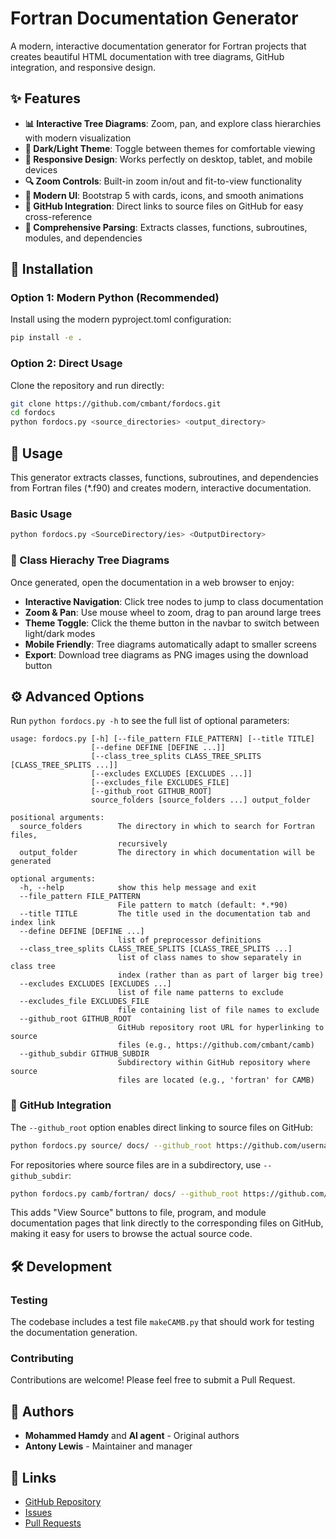 # Fortran Documentation Generator

A modern, interactive documentation generator for Fortran projects that creates beautiful HTML documentation with tree diagrams, GitHub integration, and responsive design.

## ✨ Features

- **📊 Interactive Tree Diagrams**: Zoom, pan, and explore class hierarchies with modern visualization
- **🎨 Dark/Light Theme**: Toggle between themes for comfortable viewing
- **📱 Responsive Design**: Works perfectly on desktop, tablet, and mobile devices
- **🔍 Zoom Controls**: Built-in zoom in/out and fit-to-view functionality
- **🚀 Modern UI**: Bootstrap 5 with cards, icons, and smooth animations
- **🔗 GitHub Integration**: Direct links to source files on GitHub for easy cross-reference
- **📁 Comprehensive Parsing**: Extracts classes, functions, subroutines, modules, and dependencies

## 🚀 Installation

### Option 1: Modern Python (Recommended)

Install using the modern pyproject.toml configuration:

```bash
pip install -e .
```

### Option 2: Direct Usage

Clone the repository and run directly:

```bash
git clone https://github.com/cmbant/fordocs.git
cd fordocs
python fordocs.py <source_directories> <output_directory>
```

## 📖 Usage

This generator extracts classes, functions, subroutines, and dependencies from Fortran files (\*.f90) and creates modern, interactive documentation.

### Basic Usage

```bash
python fordocs.py <SourceDirectory/ies> <OutputDirectory>
```

### 🌳 Class Hierachy Tree Diagrams

Once generated, open the documentation in a web browser to enjoy:

- **Interactive Navigation**: Click tree nodes to jump to class documentation
- **Zoom & Pan**: Use mouse wheel to zoom, drag to pan around large trees
- **Theme Toggle**: Click the theme button in the navbar to switch between light/dark modes
- **Mobile Friendly**: Tree diagrams automatically adapt to smaller screens
- **Export**: Download tree diagrams as PNG images using the download button

## ⚙️ Advanced Options

Run `python fordocs.py -h` to see the full list of optional parameters:

```
usage: fordocs.py [-h] [--file_pattern FILE_PATTERN] [--title TITLE]
                  [--define DEFINE [DEFINE ...]]
                  [--class_tree_splits CLASS_TREE_SPLITS [CLASS_TREE_SPLITS ...]]
                  [--excludes EXCLUDES [EXCLUDES ...]]
                  [--excludes_file EXCLUDES_FILE]
                  [--github_root GITHUB_ROOT]
                  source_folders [source_folders ...] output_folder

positional arguments:
  source_folders        The directory in which to search for Fortran files,
                        recursively
  output_folder         The directory in which documentation will be generated

optional arguments:
  -h, --help            show this help message and exit
  --file_pattern FILE_PATTERN
                        File pattern to match (default: *.*90)
  --title TITLE         The title used in the documentation tab and index link
  --define DEFINE [DEFINE ...]
                        list of preprocessor definitions
  --class_tree_splits CLASS_TREE_SPLITS [CLASS_TREE_SPLITS ...]
                        list of class names to show separately in class tree
                        index (rather than as part of larger big tree)
  --excludes EXCLUDES [EXCLUDES ...]
                        list of file name patterns to exclude
  --excludes_file EXCLUDES_FILE
                        file containing list of file names to exclude
  --github_root GITHUB_ROOT
                        GitHub repository root URL for hyperlinking to source
                        files (e.g., https://github.com/cmbant/camb)
  --github_subdir GITHUB_SUBDIR
                        Subdirectory within GitHub repository where source
                        files are located (e.g., 'fortran' for CAMB)
```

### 🔗 GitHub Integration

The `--github_root` option enables direct linking to source files on GitHub:

```bash
python fordocs.py source/ docs/ --github_root https://github.com/username/repository
```

For repositories where source files are in a subdirectory, use `--github_subdir`:

```bash
python fordocs.py camb/fortran/ docs/ --github_root https://github.com/cmbant/camb --github_subdir fortran
```

This adds "View Source" buttons to file, program, and module documentation pages that link directly to the corresponding files on GitHub, making it easy for users to browse the actual source code.

## 🛠️ Development

### Testing

The codebase includes a test file `makeCAMB.py` that should work for testing the documentation generation.

### Contributing

Contributions are welcome! Please feel free to submit a Pull Request.

## 👥 Authors

- **Mohammed Hamdy** and **AI agent** - Original authors
- **Antony Lewis** - Maintainer and manager

## 🔗 Links

- [GitHub Repository](https://github.com/cmbant/fordocs)
- [Issues](https://github.com/cmbant/fordocs/issues)
- [Pull Requests](https://github.com/cmbant/fordocs/pulls)

